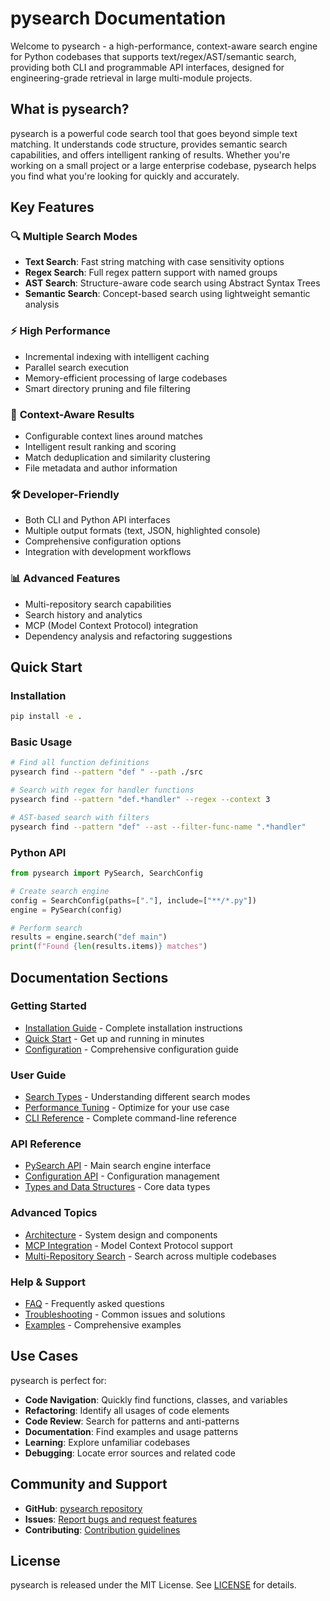 # pysearch Documentation

Welcome to pysearch - a high-performance, context-aware search engine for Python codebases that supports text/regex/AST/semantic search, providing both CLI and programmable API interfaces, designed for engineering-grade retrieval in large multi-module projects.

## What is pysearch?

pysearch is a powerful code search tool that goes beyond simple text matching. It understands code structure, provides semantic search capabilities, and offers intelligent ranking of results. Whether you're working on a small project or a large enterprise codebase, pysearch helps you find what you're looking for quickly and accurately.

## Key Features

### 🔍 **Multiple Search Modes**
- **Text Search**: Fast string matching with case sensitivity options
- **Regex Search**: Full regex pattern support with named groups
- **AST Search**: Structure-aware code search using Abstract Syntax Trees
- **Semantic Search**: Concept-based search using lightweight semantic analysis

### ⚡ **High Performance**
- Incremental indexing with intelligent caching
- Parallel search execution
- Memory-efficient processing of large codebases
- Smart directory pruning and file filtering

### 🎯 **Context-Aware Results**
- Configurable context lines around matches
- Intelligent result ranking and scoring
- Match deduplication and similarity clustering
- File metadata and author information

### 🛠️ **Developer-Friendly**
- Both CLI and Python API interfaces
- Multiple output formats (text, JSON, highlighted console)
- Comprehensive configuration options
- Integration with development workflows

### 📊 **Advanced Features**
- Multi-repository search capabilities
- Search history and analytics
- MCP (Model Context Protocol) integration
- Dependency analysis and refactoring suggestions

## Quick Start

### Installation

```bash
pip install -e .
```

### Basic Usage

```bash
# Find all function definitions
pysearch find --pattern "def " --path ./src

# Search with regex for handler functions
pysearch find --pattern "def.*handler" --regex --context 3

# AST-based search with filters
pysearch find --pattern "def" --ast --filter-func-name ".*handler"
```

### Python API

```python
from pysearch import PySearch, SearchConfig

# Create search engine
config = SearchConfig(paths=["."], include=["**/*.py"])
engine = PySearch(config)

# Perform search
results = engine.search("def main")
print(f"Found {len(results.items)} matches")
```

## Documentation Sections

### Getting Started
- [Installation Guide](installation.md) - Complete installation instructions
- [Quick Start](usage.md) - Get up and running in minutes
- [Configuration](configuration.md) - Comprehensive configuration guide

### User Guide
- [Search Types](../examples/tutorials/05_search_types.py) - Understanding different search modes
- [Performance Tuning](performance.md) - Optimize for your use case
- [CLI Reference](cli-reference.md) - Complete command-line reference

### API Reference
- [PySearch API](api/pysearch.md) - Main search engine interface
- [Configuration API](api/config.md) - Configuration management
- [Types and Data Structures](api/types.md) - Core data types

### Advanced Topics
- [Architecture](architecture.md) - System design and components
- [MCP Integration](mcp-overview.md) - Model Context Protocol support
- [Multi-Repository Search](api/multi_repo.md) - Search across multiple codebases

### Help & Support
- [FAQ](faq.md) - Frequently asked questions
- [Troubleshooting](troubleshooting.md) - Common issues and solutions
- [Examples](../examples/README.md) - Comprehensive examples

## Use Cases

pysearch is perfect for:

- **Code Navigation**: Quickly find functions, classes, and variables
- **Refactoring**: Identify all usages of code elements
- **Code Review**: Search for patterns and anti-patterns
- **Documentation**: Find examples and usage patterns
- **Learning**: Explore unfamiliar codebases
- **Debugging**: Locate error sources and related code

## Community and Support

- **GitHub**: [pysearch repository](https://github.com/your-org/pysearch)
- **Issues**: [Report bugs and request features](https://github.com/your-org/pysearch/issues)
- **Contributing**: [Contribution guidelines](../CONTRIBUTING.md)

## License

pysearch is released under the MIT License. See [LICENSE](../LICENSE) for details.
